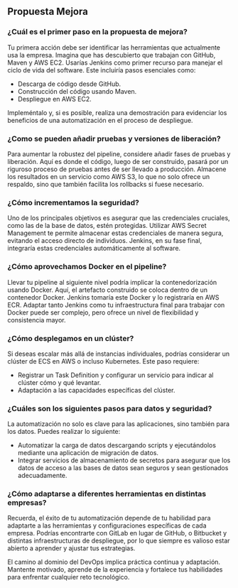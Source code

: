 <h2 align="left"> Propuesta Mejora </h2>

<h3> ¿Cuál es el primer paso en la propuesta de mejora? </h3>

<p align="left"> Tu primera acción debe ser identificar las herramientas que actualmente usa la empresa. Imagina que has descubierto que trabajan con GitHub, Maven y AWS EC2. Usarías Jenkins como primer recurso para manejar el ciclo de vida del software. Este incluiría pasos esenciales como:

* Descarga de código desde GitHub.
* Construcción del código usando Maven.
* Despliegue en AWS EC2. 

Impleméntalo y, si es posible, realiza una demostración para evidenciar los beneficios de una automatización en el proceso de despliegue.

</p>

<h3> ¿Como se pueden añadir pruebas y versiones de liberación? </h3>

<p align="left"> Para aumentar la robustez del pipeline, considere añadir fases de pruebas y liberación. Aquí es donde el código, luego de ser construido, pasará por un riguroso proceso de pruebas antes de ser llevado a producción. Almacene los resultados en un servicio como AWS S3, lo que no solo ofrece un respaldo, sino que también facilita los rollbacks si fuese necesario.</p>

<h3> ¿Cómo incrementamos la seguridad? </h3>

<p align="left"> Uno de los principales objetivos es asegurar que las credenciales cruciales, como las de la base de datos, estén protegidas. Utilizar AWS Secret Management te permite almacenar estas credenciales de manera segura, evitando el acceso directo de individuos. Jenkins, en su fase final, integraría estas credenciales automáticamente al software.</p>

<h3> ¿Cómo aprovechamos Docker en el pipeline? </h3>

<p align="left"> Llevar tu pipeline al siguiente nivel podría implicar la contenedorización usando Docker. Aquí, el artefacto construido se coloca dentro de un contenedor Docker. Jenkins tomaría este Docker y lo registraría en AWS ECR. Adaptar tanto Jenkins como tu infraestructura final para trabajar con Docker puede ser complejo, pero ofrece un nivel de flexibilidad y consistencia mayor. </p>

<h3> ¿Cómo desplegamos en un clúster? </h3>

<p align="left"> Si deseas escalar más allá de instancias individuales, podrías considerar un clúster de ECS en AWS o incluso Kubernetes. Este paso requiere:

* Registrar un Task Definition y configurar un servicio para indicar al clúster cómo y qué levantar.
* Adaptación a las capacidades específicas del clúster.</p>

<h3> ¿Cuáles son los siguientes pasos para datos y seguridad? </h3>

<p align="left"> La automatización no solo es clave para las aplicaciones, sino también para los datos. Puedes realizar lo siguiente:

* Automatizar la carga de datos descargando scripts y ejecutándolos mediante una aplicación de migración de datos.
* Integrar servicios de almacenamiento de secretos para asegurar que los datos de acceso a las bases de datos sean seguros y sean gestionados adecuadamente.</p>

<h3> ¿Cómo adaptarse a diferentes herramientas en distintas empresas? </h3>

<p align="left">  Recuerda, el éxito de tu automatización depende de tu habilidad para adaptarte a las herramientas y configuraciones específicas de cada empresa. Podrías encontrarte con GitLab en lugar de GitHub, o Bitbucket y distintas infraestructuras de despliegue, por lo que siempre es valioso estar abierto a aprender y ajustar tus estrategias.

El camino al dominio del DevOps implica práctica continua y adaptación. Mantente motivado, aprende de la experiencia y fortalece tus habilidades para enfrentar cualquier reto tecnológico.</p>
